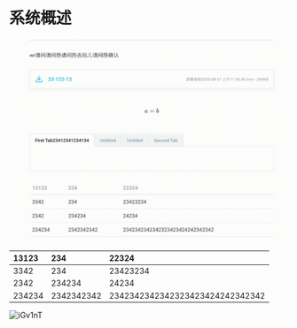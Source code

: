 # 系统概述

![](.gitbook/assets/ping-mu-lu-zhi-20200821-shang-wu-11.gif)

| 13123 | 234 | 22324 |
| :--- | :--- | :--- |
| 3342 | 234 | 23423234 |
| 2342 | 234234 | 24234 |
| 234234 | 2342342342 | 2342342342342323423424242342342 |

![iGv1nT](http://md.stringon.com/img/iGv1nT.png)

